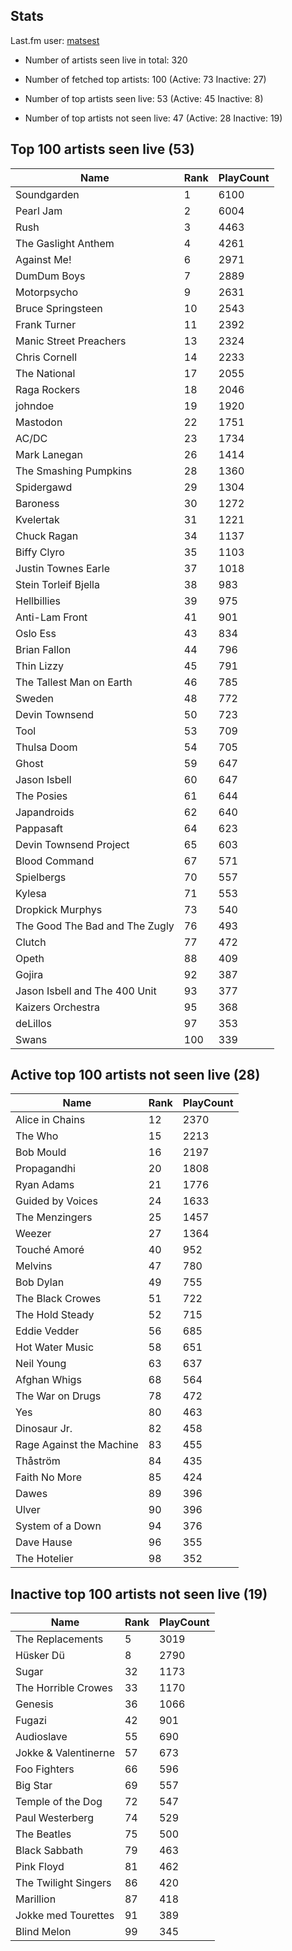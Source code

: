 ## Stats 


Last.fm user: [matsest](https://www.last.fm/user/matsest)

- Number of artists seen live in total: 320

- Number of fetched top artists: 100 (Active: 73 Inactive: 27)

- Number of top artists seen live: 53 (Active: 45 Inactive: 8)

- Number of top artists not seen live: 47 (Active: 28 Inactive: 19)

## Top 100 artists seen live (53)

Name                           | Rank | PlayCount
------------------------------ | ---- | ---------
Soundgarden                    | 1    | 6100     
Pearl Jam                      | 2    | 6004     
Rush                           | 3    | 4463     
The Gaslight Anthem            | 4    | 4261     
Against Me!                    | 6    | 2971     
DumDum Boys                    | 7    | 2889     
Motorpsycho                    | 9    | 2631     
Bruce Springsteen              | 10   | 2543     
Frank Turner                   | 11   | 2392     
Manic Street Preachers         | 13   | 2324     
Chris Cornell                  | 14   | 2233     
The National                   | 17   | 2055     
Raga Rockers                   | 18   | 2046     
johndoe                        | 19   | 1920     
Mastodon                       | 22   | 1751     
AC/DC                          | 23   | 1734     
Mark Lanegan                   | 26   | 1414     
The Smashing Pumpkins          | 28   | 1360     
Spidergawd                     | 29   | 1304     
Baroness                       | 30   | 1272     
Kvelertak                      | 31   | 1221     
Chuck Ragan                    | 34   | 1137     
Biffy Clyro                    | 35   | 1103     
Justin Townes Earle            | 37   | 1018     
Stein Torleif Bjella           | 38   | 983      
Hellbillies                    | 39   | 975      
Anti-Lam Front                 | 41   | 901      
Oslo Ess                       | 43   | 834      
Brian Fallon                   | 44   | 796      
Thin Lizzy                     | 45   | 791      
The Tallest Man on Earth       | 46   | 785      
Sweden                         | 48   | 772      
Devin Townsend                 | 50   | 723      
Tool                           | 53   | 709      
Thulsa Doom                    | 54   | 705      
Ghost                          | 59   | 647      
Jason Isbell                   | 60   | 647      
The Posies                     | 61   | 644      
Japandroids                    | 62   | 640      
Pappasaft                      | 64   | 623      
Devin Townsend Project         | 65   | 603      
Blood Command                  | 67   | 571      
Spielbergs                     | 70   | 557      
Kylesa                         | 71   | 553      
Dropkick Murphys               | 73   | 540      
The Good The Bad and The Zugly | 76   | 493      
Clutch                         | 77   | 472      
Opeth                          | 88   | 409      
Gojira                         | 92   | 387      
Jason Isbell and The 400 Unit  | 93   | 377      
Kaizers Orchestra              | 95   | 368      
deLillos                       | 97   | 353      
Swans                          | 100  | 339      

## Active top 100 artists not seen live (28)

Name                     | Rank | PlayCount
------------------------ | ---- | ---------
Alice in Chains          | 12   | 2370     
The Who                  | 15   | 2213     
Bob Mould                | 16   | 2197     
Propagandhi              | 20   | 1808     
Ryan Adams               | 21   | 1776     
Guided by Voices         | 24   | 1633     
The Menzingers           | 25   | 1457     
Weezer                   | 27   | 1364     
Touché Amoré             | 40   | 952      
Melvins                  | 47   | 780      
Bob Dylan                | 49   | 755      
The Black Crowes         | 51   | 722      
The Hold Steady          | 52   | 715      
Eddie Vedder             | 56   | 685      
Hot Water Music          | 58   | 651      
Neil Young               | 63   | 637      
Afghan Whigs             | 68   | 564      
The War on Drugs         | 78   | 472      
Yes                      | 80   | 463      
Dinosaur Jr.             | 82   | 458      
Rage Against the Machine | 83   | 455      
Thåström                 | 84   | 435      
Faith No More            | 85   | 424      
Dawes                    | 89   | 396      
Ulver                    | 90   | 396      
System of a Down         | 94   | 376      
Dave Hause               | 96   | 355      
The Hotelier             | 98   | 352      

## Inactive top 100 artists not seen live (19)

Name                 | Rank | PlayCount
-------------------- | ---- | ---------
The Replacements     | 5    | 3019     
Hüsker Dü            | 8    | 2790     
Sugar                | 32   | 1173     
The Horrible Crowes  | 33   | 1170     
Genesis              | 36   | 1066     
Fugazi               | 42   | 901      
Audioslave           | 55   | 690      
Jokke & Valentinerne | 57   | 673      
Foo Fighters         | 66   | 596      
Big Star             | 69   | 557      
Temple of the Dog    | 72   | 547      
Paul Westerberg      | 74   | 529      
The Beatles          | 75   | 500      
Black Sabbath        | 79   | 463      
Pink Floyd           | 81   | 462      
The Twilight Singers | 86   | 420      
Marillion            | 87   | 418      
Jokke med Tourettes  | 91   | 389      
Blind Melon          | 99   | 345      
